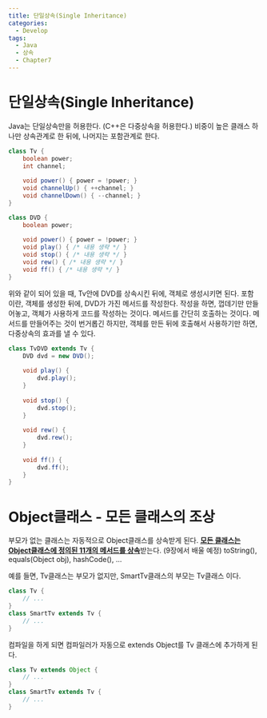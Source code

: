 ```yaml
---
title: 단일상속(Single Inheritance)
categories:
  - Develop
tags:
  - Java
  - 상속
  - Chapter7
---
```

# 단일상속(Single Inheritance)

Java는 단일상속만을 허용한다. (C++은 다중상속을 허용한다.)
비중이 높은 클래스 하나만 상속관계로 한 뒤에, 나머지는 포함관계로 한다.

```java
class Tv {
    boolean power;
    int channel;
    
    void power() { power = !power; }
    void channelUp() { ++channel; }
    void channelDown() { --channel; }
}
```

```java
class DVD {
    boolean power;
    
    void power() { power = !power; }
    void play() { /* 내용 생략 */ }
    void stop() { /* 내용 생략 */ }
    void rew() { /* 내용 생략 */ }
    void ff() { /* 내용 생략 */ }
}
```

위와 같이 되어 있을 때, Tv안에 DVD를 상속시킨 뒤에, 객체로 생성시키면 된다.
포함이란, 객체를 생성한 뒤에, DVD가 가진 메서드를 작성한다.
작성을 하면, 껍데기만 만들어놓고, 객체가 사용하게 코드를 작성하는 것이다.
메서드를 간단히 호출하는 것이다.
메서드를 만들어주는 것이 번거롭긴 하지만, 객체를 만든 뒤에 호출해서 사용하기만 하면, 다중상속의 효과를 낼 수 있다.

```java
class TvDVD extends Tv {
	DVD dvd = new DVD();
    
    void play() {
        dvd.play();
    }
    
    void stop() {
        dvd.stop();
    }
    
    void rew() {
        dvd.rew();
    }
    
    void ff() {
        dvd.ff();
    }
}
```

# Object클래스 - 모든 클래스의 조상

부모가 없는 클래스는 자동적으로 Object클래스를 상속받게 된다.
**<u>모든 클래스는 Object클래스에 정의된 11개의 메서드를 상속**</u>받는다. (9장에서 배울 예정)
	toString(), equals(Object obj), hashCode(), ...

예를 들면, Tv클래스는 부모가 없지만, SmartTv클래스의 부모는 Tv클래스 이다.

```java
class Tv {
	// ...
}
class SmartTv extends Tv {
    // ...
}
```

컴파일을 하게 되면 컴파일러가 자동으로 extends Object를 Tv 클래스에 추가하게 된다. 

``` java
class Tv extends Object {
	// ...
}
class SmartTv extends Tv {
    // ...
}
```

